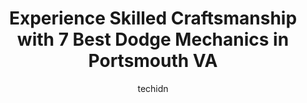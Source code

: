 ---
layout: ampstory
image: https://images.unsplash.com/photo-1594420307681-9abf0349f8e2?ixlib=rb-4.0.3&ixid=MnwxMjA3fDB8MHxwaG90by1wYWdlfHx8fGVufDB8fHx8&auto=format&fit=crop&w=640&h=853&q=80
author: techidn
featured: false
description: Looking for reliable and skilled Dodge Mechanic in Portsmouth VA, USA? Your search ends here with the 7 best Dodge Mechanic in town. With their expertise and commitment to delivering excepti
title: Experience Skilled Craftsmanship with 7 Best Dodge Mechanics in Portsmouth VA
cover:
   title: Experience Skilled Craftsmanship with 7 Best Dodge Mechanics in Portsmouth VA
   subtitle: Rickpate
   background: https://images.unsplash.com/photo-1594420307681-9abf0349f8e2?ixlib=rb-4.0.3&ixid=MnwxMjA3fDB8MHxwaG90by1wYWdlfHx8fGVufDB8fHx8&auto=format&fit=crop&w=640&h=853&q=80

pages: 
 - layout: thirds
   top: <h1>#1 Meineke Car Care Center</h1>
   bottom: "<p>Came in with an exhaust leak, guy was very pleasant. Quoted me 125.00 to repair. When done he only charged me 106.00I appreciated that. Will go back again.</p>"
   background: https://www.knot35.com/toplist/wp-content/uploads/2023/06/best-dodge-mechanic-1-in-portsmouth-va-1685834128.jpeg
   backgroundblur: true
 - layout: thirds
   top: <h1>#2 Salas Auto Services</h1>
   bottom: "<p>4350 Portsmouth Blvd, Portsmouth, VA 23701, United States</p>"
   background: https://www.knot35.com/toplist/wp-content/uploads/2023/06/best-dodge-mechanic-2-in-portsmouth-va-1685834128.jpeg
   cta:
      link: https://www.knot35.com/toplist/experience-skilled-craftsmanship-with-7-best-dodge-mechanics-in-portsmouth-va/
      text: Experience Skilled Craftsmanship with 7 Best Dodge Mechanics in Portsmouth VA
 - layout: thirds
   top: <h1>#3 C&M Automotive and Truck Specialist, Inc.</h1>
   bottom: "<p>5009 Deep Creek Blvd, Portsmouth, VA 23702, United States</p>"
   background: https://www.knot35.com/toplist/wp-content/uploads/2023/06/best-dodge-mechanic-3-in-portsmouth-va-1685834129.jpeg
   cta:
      link: https://www.knot35.com/toplist/experience-skilled-craftsmanship-with-7-best-dodge-mechanics-in-portsmouth-va/
      text: Experience Skilled Craftsmanship with 7 Best Dodge Mechanics in Portsmouth VA
 - layout: thirds
   top: <h1>#4 Fair & Honest Auto Repair</h1>
   bottom: "<p>2921 Portsmouth Blvd, Portsmouth, VA 23704, United States</p>"
   background: https://images.unsplash.com/photo-1541356665065-22676f35dd40?ixlib=rb-4.0.3&ixid=MnwxMjA3fDB8MHxwaG90by1wYWdlfHx8fGVufDB8fHx8&auto=format&fit=crop&w=640&h=853&q=80
   cta:
      link: https://www.knot35.com/toplist/experience-skilled-craftsmanship-with-7-best-dodge-mechanics-in-portsmouth-va/
      text: Experience Skilled Craftsmanship with 7 Best Dodge Mechanics in Portsmouth VA
 - layout: thirds
   top: <h1>#5 All-in-One Auto</h1>
   bottom: "<p>1201 Airline Blvd, Portsmouth, VA 23707, United States</p>"
   background: https://images.unsplash.com/photo-1614648718611-0635f29016cb?ixlib=rb-4.0.3&ixid=MnwxMjA3fDB8MHxwaG90by1wYWdlfHx8fGVufDB8fHx8&auto=format&fit=crop&w=640&h=853&q=80
   cta:
      link: https://www.knot35.com/toplist/experience-skilled-craftsmanship-with-7-best-dodge-mechanics-in-portsmouth-va/
      text: Experience Skilled Craftsmanship with 7 Best Dodge Mechanics in Portsmouth VA
 - layout: thirds
   top: <h1>#6 Baucoms Auto Service Inc</h1>
   bottom: "<p>1205 Airline Blvd, Portsmouth, VA 23707, United States</p>"
   background: https://images.unsplash.com/photo-1567360425618-1594206637d2?ixlib=rb-4.0.3&ixid=MnwxMjA3fDB8MHxwaG90by1wYWdlfHx8fGVufDB8fHx8&auto=format&fit=crop&w=640&h=853&q=80
   cta:
      link: https://www.knot35.com/toplist/experience-skilled-craftsmanship-with-7-best-dodge-mechanics-in-portsmouth-va/
      text: Experience Skilled Craftsmanship with 7 Best Dodge Mechanics in Portsmouth VA
 - layout: thirds
   top: <h1>#7 D & J Automotive</h1>
   bottom: "<p>3109 Airline Blvd, Portsmouth, VA 23701, United States</p>"
   background: https://images.unsplash.com/photo-1515405295579-ba7b45403062?ixlib=rb-4.0.3&ixid=MnwxMjA3fDB8MHxwaG90by1wYWdlfHx8fGVufDB8fHx8&auto=format&fit=crop&w=640&h=853&q=80
   cta:
      link: https://www.knot35.com/toplist/experience-skilled-craftsmanship-with-7-best-dodge-mechanics-in-portsmouth-va/
      text: Experience Skilled Craftsmanship with 7 Best Dodge Mechanics in Portsmouth VA
 - layout: thirds
   middle: Continue reading...
   background: https://images.unsplash.com/photo-1527066579998-dbbae57f45ce?ixlib=rb-4.0.3&ixid=MnwxMjA3fDB8MHxwaG90by1wYWdlfHx8fGVufDB8fHx8&auto=format&fit=crop&w=640&h=853&q=80
   cta:
      link: https://www.knot35.com/toplist/experience-skilled-craftsmanship-with-7-best-dodge-mechanics-in-portsmouth-va/
      text: Experience Skilled Craftsmanship with 7 Best Dodge Mechanics in Portsmouth VA
      
---